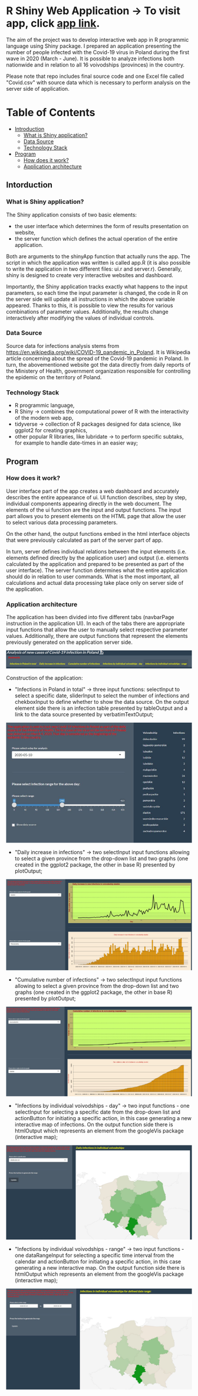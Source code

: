 # R Shiny Web Application -> To visit app, click [app link](https://maciej-pyra.shinyapps.io/shiny-covid-poland/).

The aim of the project was to develop interactive web app in R programmic language using Shiny package. I prepared an application presenting the number of people infected with the Covid-19 virus in Poland during the first wave in 2020 (March - June). It is possible to analyze infections both nationwide and in relation to all 16 voivodships (provinces) in the country.

Please note that repo includes final source code and one Excel file called "Covid.csv" with source data which is necessary to perform analysis on the server side of application.


# Table of Contents

  * [Introduction](#intro)
     * [What is Shiny application?](#intro1)
     * [Data Source](#intro2)
     * [Technology Stack](#intro3)
  * [Program](#desc)
     * [How does it work?](#desc1)
     * [Application architecture](#desc2)


<a name="intro"></a>
<a name="intro1"></a>
## Intorduction
### What is Shiny application?

The Shiny application consists of two basic elements:
- the user interface which determines the form of results presentation on website,
- the server function which defines the actual operation of the entire application.
 
Both are arguments to the shinyApp function that actually runs the app. The script in which the application was written is called app.R (it is also possible to write the application in two different files: ui.r and server.r). Generally, shiny is designed to create very interactive websites and dashboard.

Importantly, the Shiny application tracks exactly what happens to the input parameters, so each time the input parameter is changed, the code in R on the server side will update all instructions in which the above variable appeared. Thanks to this, it is possible to view the results for various combinations of parameter values. Additionally, the results change interactively after modifying the values of individual controls.

<a name="intro2"></a>
### Data Source
Source data for infections analysis stems from https://en.wikipedia.org/wiki/COVID-19_pandemic_in_Poland. It is Wikipedia article concerning about the spread of the Covid-19 pandemic in Poland. In turn, the abovementioned website got the data directly from daily reports of the Ministery of Health, government organization responsible for controlling the epidemic on the territory of Poland.

<a name="intro3"></a>
### Technology Stack
* R programmic language,
* R Shiny -> combines the computational power of R with the interactivity of the modern web app,
* tidyverse -> collection of R packages designed for data science, like ggplot2 for creating graphics,
* other popular R libraries, like lubridate -> to perform specific subtaks, for example to handle date-times in an easier way; 


<a name="desc"></a>
## Program

<a name="desc1"></a>
### How does it work?
User interface part of the app creates a web dashboard and accurately describes the entire appearance of ui. UI function describes, step by step, individual components appearing directly in the web document. The elements of the ui function are the input and output functions. The input part allows you to present elements on the HTML page that allow the user to select various data processing parameters.

On the other hand, the output functions embed in the html interface objects that were previously calculated as part of the server part of app.

In turn, server defines individual relations between the input elements (i.e. elements defined directly by the application user) and output (i.e. elements calculated by the application and prepared to be presented as part of the user interface). The server function determines what the entire application should do in relation to user commands. What is the most important, all calculations and actual data processing take place only on server side of the application.

<a name="desc2"></a>
### Application architecture
The application has been divided into five different tabs (navbarPage instruction in the application UI). In each of the tabs there are appropriate input functions that allow the user to manually select respective parameter values. Additionally, there are output functions that represent the elements previously generated on the application server side.


<p align="center">
  <img src="https://github.com/MaciejPyra/r-shiny-application/blob/main/Application/Bookmarks.JPG" />
</p>

Construction of the application:
- "Infections in Poland in total" -> three input functions: selectInput to select a specific date, sliderInput to select the number of infections and chekboxInput to define whether to show the data source. On the output element side there is an infection table presented by tableOutput and a link to the data source presented by verbatimTextOutput;

<p align="center">
  <img src="https://github.com/MaciejPyra/r-shiny-application/blob/main/Application/Tab1.JPG" />
</p>

- "Daily increase in infections" -> two selectInput input functions allowing to select a given province from the drop-down list and two graphs (one created in the ggplot2 package, the other in base R) presented by plotOutput;

<p align="center">
  <img src="https://github.com/MaciejPyra/r-shiny-application/blob/main/Application/Tab2.JPG" />
</p>

- "Cumulative number of infections" -> two selectInput input functions allowing to select a given province from the drop-down list and two graphs (one created in the ggplot2 package, the other in base R) presented by plotOutput;

<p align="center">
  <img src="https://github.com/MaciejPyra/r-shiny-application/blob/main/Application/Tab3.JPG" />
</p>

- "Infections by individual voivodships - day" -> two input functions - one selectInput for selecting a specific date from the drop-down list and actionButton for initiating a specific action, in this case generating a new interactive map of infections. On the output function side there is htmlOutput which represents an element from the googleVis package (interactive map);


<p align="center">
  <img src="https://github.com/MaciejPyra/r-shiny-application/blob/main/Application/Tab4.JPG" />
</p>

- "Infections by individual voivodships - range" -> two input functions - one dataRangeInput for selecting a specific time interval from the calendar and actionButton for initiating a specific action, in this case generating a new interactive map. On the output function side there is htmlOutput which represents an element from the googleVis package (interactive map);


<p align="center">
  <img src="https://github.com/MaciejPyra/r-shiny-application/blob/main/Application/Tab5.JPG" />
</p>


